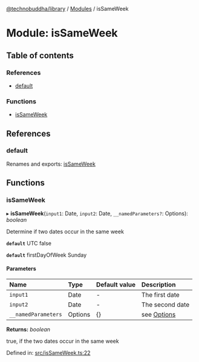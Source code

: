 [@technobuddha/library](../..) / [Modules](../Modules.md) / isSameWeek

# Module: isSameWeek

## Table of contents

### References

- [default](issameweek.md#default)

### Functions

- [isSameWeek](issameweek.md#issameweek)

## References

### default

Renames and exports: [isSameWeek](issameweek.md#issameweek)

## Functions

### isSameWeek

▸ **isSameWeek**(`input1`: Date, `input2`: Date, `__namedParameters?`: Options): *boolean*

Determine if two dates occur in the same week

**`default`** UTC false

**`default`** firstDayOfWeek Sunday

#### Parameters

| Name | Type | Default value | Description |
| :------ | :------ | :------ | :------ |
| `input1` | Date | - | The first date |
| `input2` | Date | - | The second date |
| `__namedParameters` | Options | {} | see [Options](almostequals.md#options) |

**Returns:** *boolean*

true, if the two dates occur in the same week

Defined in: [src/isSameWeek.ts:22](../src/isSameWeek.ts#L22)
